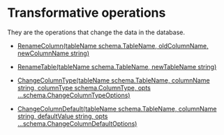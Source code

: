 # Transformative operations

They are the operations that change the data in the database.

- [RenameColumn(tableName schema.TableName, oldColumnName, newColumnName string)](https://pkg.go.dev/github.com/alexisvisco/amigo/pkg/schema/pg#Schema.RenameColumn)

- [RenameTable(tableName schema.TableName, newTableName string)](https://pkg.go.dev/github.com/alexisvisco/amigo/pkg/schema/pg#Schema.RenameTable)

- [ChangeColumnType(tableName schema.TableName, columnName string, columnType schema.ColumnType, opts ...schema.ChangeColumnTypeOptions)](https://pkg.go.dev/github.com/alexisvisco/amigo/pkg/schema/pg#Schema.ChangeColumnType)

- [ChangeColumnDefault(tableName schema.TableName, columnName string, defaultValue string, opts ...schema.ChangeColumnDefaultOptions)](https://pkg.go.dev/github.com/alexisvisco/amigo/pkg/schema/pg#Schema.ChangeColumnDefault)
